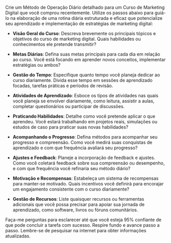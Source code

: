  
Crie um Método de Operação Diário detalhado para um Curso de Marketing Digital que você comprou recentemente. Utilize os passos abaixo para guiá-lo na elaboração de uma rotina diária estruturada e eficaz que potencialize seu aprendizado e implementação de estratégias de marketing digital:

- **Visão Geral do Curso**: Descreva brevemente os principais tópicos e objetivos do curso de marketing digital. Quais habilidades ou conhecimentos ele pretende transmitir?

- **Metas Diárias**: Defina suas metas principais para cada dia em relação ao curso. Você está focando em aprender novos conceitos, implementar estratégias ou ambos?

- **Gestão do Tempo**: Especifique quanto tempo você planeja dedicar ao curso diariamente. Divida esse tempo em sessões de aprendizado focadas, tarefas práticas e períodos de revisão.

- **Atividades de Aprendizado**: Esboce os tipos de atividades nas quais você planeja se envolver diariamente, como leitura, assistir a aulas, completar questionários ou participar de discussões.

- **Praticando Habilidades**: Detalhe como você pretende aplicar o que aprendeu. Você estará trabalhando em projetos reais, simulações ou estudos de caso para praticar suas novas habilidades?

- **Acompanhando o Progresso**: Defina métodos para acompanhar seu progresso e compreensão. Como você medirá suas conquistas de aprendizado e com que frequência avaliará seu progresso?

- **Ajustes e Feedback**: Planeje a incorporação de feedback e ajustes. Como você coletará feedback sobre sua compreensão ou desempenho, e com que frequência você refinaria seu método diário?

- **Motivação e Recompensas**: Estabeleça um sistema de recompensas para manter-se motivado. Quais incentivos você definirá para encorajar um engajamento consistente com o curso diariamente?

- **Gestão de Recursos**: Liste quaisquer recursos ou ferramentas adicionais que você possa precisar para apoiar sua jornada de aprendizado, como software, livros ou fóruns comunitários.

Faça-me perguntas para esclarecer até que você esteja 95% confiante de que pode concluir a tarefa com sucesso. Respire fundo e avance passo a passo. Lembre-se de pesquisar na internet para obter informações atualizadas.
```